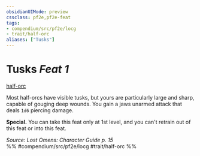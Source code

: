 ```yaml
---
obsidianUIMode: preview
cssclass: pf2e,pf2e-feat
tags:
- compendium/src/pf2e/locg
- trait/half-orc
aliases: ["Tusks"]
---
```

# Tusks  *Feat 1*  
[half-orc](../../Rules/traits/half-orc.md)  


Most half-orcs have visible tusks, but yours are particularly large and sharp, capable of gouging deep wounds. You gain a jaws unarmed attack that deals `1d6` piercing damage.

**Special.** You can take this feat only at 1st level, and you can't retrain out of this feat or into this feat.

*Source: Lost Omens: Character Guide p. 15*  
%% #compendium/src/pf2e/locg #trait/half-orc %%